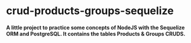 # crud-products-groups-sequelize

####  A little project to practice some concepts of NodeJS with the Sequelize ORM and PostgreSQL. It contains the tables Products & Groups CRUDS.

